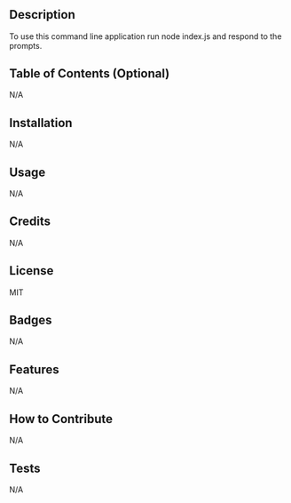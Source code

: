 # <myEpicTeamGenerator>

## Description

To use this command line application run node index.js and respond to the prompts.

## Table of Contents (Optional)

N/A

## Installation

N/A
## Usage

N/A

## Credits

N/A

## License
MIT

## Badges

N/A

## Features

N/A

## How to Contribute
N/A

## Tests
N/A
